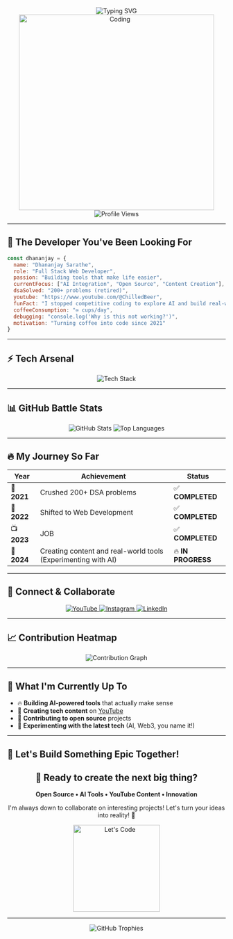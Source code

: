 <div align="center">
  <img src="https://readme-typing-svg.herokuapp.com?font=Fira+Code&weight=500&size=22&pause=1000&color=00D4FF&center=true&vCenter=true&width=700&height=120&lines=Hey+there!+I'm+Dhananjay+%F0%9F%91%8B;Full+Stack+Dev+%7C+AI+Explorer+%7C+Open+Source+Lover;Building+the+future%2C+one+commit+at+a+time+%F0%9F%9A%80" alt="Typing SVG" />
</div>

<div align="center">
  <img src="https://media.giphy.com/media/qgQUggAC3Pfv687qPC/giphy.gif" alt="Coding" width="450"/>
</div>

<div align="center">
  <img src="https://komarev.com/ghpvc/?username=DhananjaySarathe&style=flat-square&color=blue" alt="Profile Views" />
</div>

---

## 🚀 **The Developer You've Been Looking For**

```javascript
const dhananjay = {
  name: "Dhananjay Sarathe",
  role: "Full Stack Web Developer",
  passion: "Building tools that make life easier",
  currentFocus: ["AI Integration", "Open Source", "Content Creation"],
  dsaSolved: "200+ problems (retired)",
  youtube: "https://www.youtube.com/@ChilledBeer",
  funFact: "I stopped competitive coding to explore AI and build real-world tools",
  coffeeConsumption: "∞ cups/day",
  debugging: "console.log('Why is this not working?')",
  motivation: "Turning coffee into code since 2021"
}
```

---

## ⚡ **Tech Arsenal**

<div align="center">
  <img src="https://skillicons.dev/icons?i=react,nextjs,nodejs,express,mongodb,postgresql,tailwind,typescript,js,git,github,vscode,aws,docker,redis&theme=dark" alt="Tech Stack" />
</div>

---

## 📊 **GitHub Battle Stats**

<div align="center">
  <img src="https://github-readme-stats.vercel.app/api?username=DhananjaySarathe&show_icons=true&theme=tokyonight&hide_border=true&bg_color=0D1117&title_color=00D4FF&icon_color=00D4FF&text_color=FFFFFF" alt="GitHub Stats" />
  <img src="https://github-readme-stats.vercel.app/api/top-langs/?username=DhananjaySarathe&layout=compact&theme=tokyonight&hide_border=true&bg_color=0D1117&title_color=00D4FF&text_color=FFFFFF" alt="Top Languages" />
</div>

---

## 🔥 **My Journey So Far**

<div align="center">

| Year | Achievement | Status |
|------|-------------|--------|
| 🎯 **2021** | Crushed 200+ DSA problems | ✅ **COMPLETED** |
| 🤖 **2022** | Shifted to Web Development | ✅ **COMPLETED** |
| 📺 **2023** | JOB | ✅ **COMPLETED** |
| 🚀 **2024** | Creating content and real-world tools (Experimenting with AI) | 🔥 **IN PROGRESS** |

</div>

---

## 🌟 **Connect & Collaborate**

<div align="center">
  <a href="https://www.youtube.com/@ChilledBeer">
    <img src="https://img.shields.io/badge/YouTube-FF0000?style=for-the-badge&logo=youtube&logoColor=white" alt="YouTube" />
  </a>
  <a href="https://www.instagram.com/chilledbeer1211/">
    <img src="https://img.shields.io/badge/Instagram-E4405F?style=for-the-badge&logo=instagram&logoColor=white" alt="Instagram" />
  </a>
  <a href="https://www.linkedin.com/in/dhananjay-sarathe-835434149/">
    <img src="https://img.shields.io/badge/LinkedIn-0077B5?style=for-the-badge&logo=linkedin&logoColor=white" alt="LinkedIn" />
  </a>
</div>

---

## 📈 **Contribution Heatmap**

<div align="center">
  <img src="https://github-readme-activity-graph.vercel.app/graph?username=DhananjaySarathe&theme=react-dark&hide_border=true&bg_color=0D1117&color=00D4FF&line=00D4FF&point=FFFFFF" alt="Contribution Graph" />
</div>

---

## 🎯 **What I'm Currently Up To**

- 🔥 **Building AI-powered tools** that actually make sense
- 🎥 **Creating tech content** on [YouTube](https://www.youtube.com/@ChilledBeer)
- 🌟 **Contributing to open source** projects
- 🚀 **Experimenting with the latest tech** (AI, Web3, you name it!)

---

## 💬 **Let's Build Something Epic Together!**

<div align="center">
  <h2>🚀 Ready to create the next big thing?</h2>
  <p><strong>Open Source • AI Tools • YouTube Content • Innovation</strong></p>
  <p>I'm always down to collaborate on interesting projects! Let's turn your ideas into reality! 🤝</p>
  
  <img src="https://media.giphy.com/media/LnKonfpQhRgv6/giphy.gif" alt="Let's Code" width="200"/>
</div>

---

<div align="center">
  <img src="https://github-profile-trophy.vercel.app/?username=DhananjaySarathe&theme=darkhub&no-frame=true&no-bg=true&margin-w=4" alt="GitHub Trophies" />
</div>
